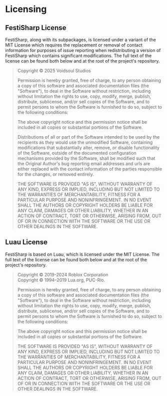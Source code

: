 # Licensing

## FestiSharp License

FestiSharp, along with its subpackages, is licensed under a variant of the MIT License which
requires the replacement or removal of contact information for purposes of issue reporting when
redistributing a version of FestiSharp which contains significant modifications. The full text of
the license can be found both below and at the root of the project's repository.

> Copyright &copy; 2025 Voidsoul Studios
>
> Permission is hereby granted, free of charge, to any person obtaining a copy of this software
> and associated documentation files (the "Software"), to deal in the Software without restriction,
> including without limitation the rights to use, copy, modify, merge, publish, distribute,
> sublicense, and/or sell copies of the Software, and to permit persons to whom the Software is
> furnished to do so, subject to the following conditions:
>
> The above copyright notice and this permission notice shall be included in all copies or
> substantial portions of the Software.
>
> Distributions of all or part of the Software intended to be used by the recipients as they would
> use the unmodified Software, containing modifications that substantially alter, remove, or disable
> functionality of the Software, outside of the documented configuration mechanisms provided by the
> Software, shall be modified such that the Original Author's bug reporting email addresses and urls
> are either replaced with the contact information of the parties responsible for the changes, or
> removed entirely.
>
> THE SOFTWARE IS PROVIDED "AS IS", WITHOUT WARRANTY OF ANY KIND, EXPRESS OR IMPLIED, INCLUDING BUT
> NOT LIMITED TO THE WARRANTIES OF MERCHANTABILITY, FITNESS FOR A PARTICULAR PURPOSE AND
> NONINFRINGEMENT. IN NO EVENT SHALL THE AUTHORS OR COPYRIGHT HOLDERS BE LIABLE FOR ANY CLAIM,
> DAMAGES OR OTHER LIABILITY, WHETHER IN AN ACTION OF CONTRACT, TORT OR OTHERWISE, ARISING FROM, OUT
> OF OR IN CONNECTION WITH THE SOFTWARE OR THE USE OR OTHER DEALINGS IN THE SOFTWARE.

## Luau License

FestiSharp is based on Luau, which is licensed under the MIT License. The full text of the license
can be found both below and at the root of the project's repository.

> Copyright &copy; 2019-2024 Roblox Corporation  
> Copyright &copy; 1994–2019 Lua.org, PUC-Rio.
>
> Permission is hereby granted, free of charge, to any person obtaining a copy of this software and
> associated documentation files (the "Software"), to deal in the Software without restriction,
> including without limitation the rights to use, copy, modify, merge, publish, distribute,
> sublicense, and/or sell copies of the Software, and to permit persons to whom the Software is
> furnished to do so, subject to the following conditions:
>
> The above copyright notice and this permission notice shall be included in all copies or
> substantial portions of the Software.
>
> THE SOFTWARE IS PROVIDED "AS IS", WITHOUT WARRANTY OF ANY KIND, EXPRESS OR IMPLIED, INCLUDING BUT
> NOT LIMITED TO THE WARRANTIES OF MERCHANTABILITY, FITNESS FOR A PARTICULAR PURPOSE AND
> NONINFRINGEMENT. IN NO EVENT SHALL THE AUTHORS OR COPYRIGHT HOLDERS BE LIABLE FOR ANY CLAIM,
> DAMAGES OR OTHER LIABILITY, WHETHER IN AN ACTION OF CONTRACT, TORT OR OTHERWISE, ARISING FROM, OUT
> OF OR IN CONNECTION WITH THE SOFTWARE OR THE USE OR OTHER DEALINGS IN THE SOFTWARE.

